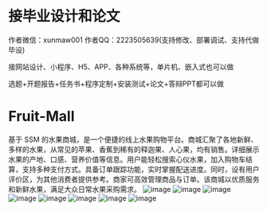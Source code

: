 # 接毕业设计和论文
作者微信：xunmaw001  作者QQ：2223505639(支持修改、部署调试、支持代做毕设)

接网站设计、小程序、H5、APP、各种系统等，单片机、嵌入式也可以做

选题+开题报告+任务书+程序定制+安装测试+论文+答辩PPT都可以做
# Fruit-Mall
基于 SSM 的水果商城，是一个便捷的线上水果购物平台。商城汇聚了各地新鲜、多样的水果，从常见的苹果、香蕉到稀有的释迦果、人心果，均有销售。详细展示水果的产地、口感、营养价值等信息。用户能轻松搜索心仪水果，加入购物车结算，支持多种支付方式。具备订单跟踪功能，实时掌握配送进度。同时，设有用户评价区，为其他消费者提供参考。商家可高效管理商品与订单。该商城以优质服务和新鲜水果，满足大众日常水果采购需求。 
![image](https://github.com/user-attachments/assets/d9c6e5cb-fd6f-4c34-8ea7-c4bed7a5fd1e)
![image](https://github.com/user-attachments/assets/794bf271-2193-44f0-b84c-f3f99d0985f6)
![image](https://github.com/user-attachments/assets/c61aab16-6c6c-4016-b51b-868993169d59)
![image](https://github.com/user-attachments/assets/90f8042c-f82a-4ea1-9deb-30914aff7918)
![image](https://github.com/user-attachments/assets/deeb4ddc-08a8-4881-8072-2628f1636204)
![image](https://github.com/user-attachments/assets/42695471-c6c6-495d-bee6-aa56703f5a4a)
![image](https://github.com/user-attachments/assets/93123943-3ac2-4ad8-834d-aae3ceb9e047)
![image](https://github.com/user-attachments/assets/da0b4cb5-0771-444c-bc86-91e25af53f36)
